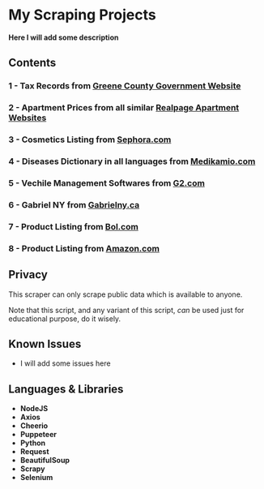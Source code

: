 # My Scraping Projects

**Here I will add some description**

## Contents

### 1 - Tax Records from [Greene County Government Website](https://greenecountymo.gov/collector/search/results.php)
### 2 - Apartment Prices from all similar [Realpage Apartment Websites](https://www.estatesateastriverside.com/Floor-plans.aspx)
### 3 - Cosmetics Listing from [Sephora.com](https://sephora.com)
### 4 - Diseases Dictionary in all languages from [Medikamio.com](http://medikamio.com/)
### 5 - Vechile Management Softwares from [G2.com](http://g2.com/)
### 6 - Gabriel NY from [Gabrielny.ca](http://gabrielny.ca/)
### 7 - Product Listing from [Bol.com](https://www.bol.com/nl/nl/)
### 8 - Product Listing from [Amazon.com](https://www.amazon.com/)

## Privacy

This scraper can only scrape public data which is available to anyone.

Note that this script, and any variant of this script, *can* be used just for educational purpose, do it wisely.

## Known Issues

* I will add some issues here

## Languages & Libraries

* **NodeJS**
* **Axios**
* **Cheerio**
* **Puppeteer**
* **Python**
* **Request**
* **BeautifulSoup**
* **Scrapy**
* **Selenium**
